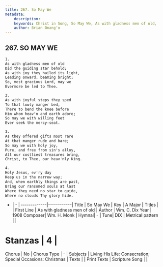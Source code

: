 ```yaml
---
title: 267. So May We
metadata:
    description: 
    keywords: Christ in Song, So May We, As with gladness men of old, 
    author: Brian Onang'o
---
```



## 267. SO MAY WE

```txt
1.
As with gladness men of old
Did the guiding star behold;
As with joy they hailed its light,
Leading onward, beaming bright;
So, most gracious Lord, may we
Evermore be led to Thee.

2.
As with joyful steps they sped
To that lowly manger bed,
There to bend the knee before
Him whom heav'n and earth adore;
So may we with willing feet
Ever seek the mercy-seat.

3.
As they offered gifts most rare
At that manger rude and bare;
So may we with holy joy,
Pure, and free from sin's alloy,
All our costliest treasures bring,
Christ, to Thee, our heav'nly King.

4.
Holy Jesus, ev'ry day
Keep us in the narrow way;
And, when earthly things are past,
Bring our ransomed souls at last
Where they need no star to guide,
Where no clouds Thy glory hide.
```

- |   -  |
-------------|------------|
Title | So May We |
Key | A Major |
Titles |  |
First Line | As with gladness men of old |
Author | Wm. C. Dix
Year | 1908
Composer| Wm. H. Monk |
Hymnal|  - |
Tune| DIX |
Metrical pattern | |
# Stanzas | 4 |
Chorus | No |
Chorus Type | - |
Subjects | Living His Life: Consecration; Special Occasions: Christmas |
Texts |  |
Print Texts | 
Scripture Song |  |
  
